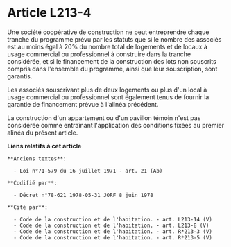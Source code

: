 # Article L213-4

Une société coopérative de construction ne peut entreprendre chaque tranche du programme prévu par les statuts que si le
nombre des associés est au moins égal à 20% du nombre total de logements et de locaux à usage commercial ou professionnel à
construire dans la tranche considérée, et si le financement de la construction des lots non souscrits compris dans l'ensemble
du programme, ainsi que leur souscription, sont garantis.

Les associés souscrivant plus de deux logements ou plus d'un local à usage commercial ou professionnel sont également tenus
de fournir la garantie de financement prévue à l'alinéa précédent.

La construction d'un appartement ou d'un pavillon témoin n'est pas considérée comme entraînant l'application des conditions
fixées au premier alinéa du présent article.

**Liens relatifs à cet article**

	**Anciens textes**:

	  - Loi n°71-579 du 16 juillet 1971 - art. 21 (Ab)

	**Codifié par**:

	  - Décret n°78-621 1978-05-31 JORF 8 juin 1978

	**Cité par**:

	  - Code de la construction et de l'habitation. - art. L213-14 (V)
	  - Code de la construction et de l'habitation. - art. L213-8 (V)
	  - Code de la construction et de l'habitation. - art. R*213-3 (V)
	  - Code de la construction et de l'habitation. - art. R*213-5 (V)
